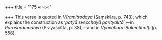 +++
title = "175 या पत्या"

+++
This verse is quoted in *Vīramitrodaya* (Saṃskāra, p. 743), which
explains the construction as ‘*patyā svecchayā parityaktā*’;—in
*Parāśaramādhva* (Prāyaścitta, p. 38);—and in *Vyavahāra-Bālambhaṭṭī*
(p. 558).



